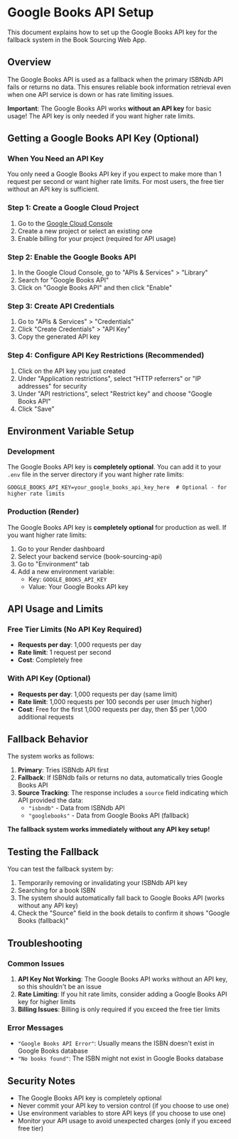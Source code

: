 # Google Books API Setup

This document explains how to set up the Google Books API key for the fallback system in the Book Sourcing Web App.

## Overview

The Google Books API is used as a fallback when the primary ISBNdb API fails or returns no data. This ensures reliable book information retrieval even when one API service is down or has rate limiting issues.

**Important**: The Google Books API works **without an API key** for basic usage! The API key is only needed if you want higher rate limits.

## Getting a Google Books API Key (Optional)

### When You Need an API Key

You only need a Google Books API key if you expect to make more than 1 request per second or want higher rate limits. For most users, the free tier without an API key is sufficient.

### Step 1: Create a Google Cloud Project

1. Go to the [Google Cloud Console](https://console.cloud.google.com/)
2. Create a new project or select an existing one
3. Enable billing for your project (required for API usage)

### Step 2: Enable the Google Books API

1. In the Google Cloud Console, go to "APIs & Services" > "Library"
2. Search for "Google Books API"
3. Click on "Google Books API" and then click "Enable"

### Step 3: Create API Credentials

1. Go to "APIs & Services" > "Credentials"
2. Click "Create Credentials" > "API Key"
3. Copy the generated API key

### Step 4: Configure API Key Restrictions (Recommended)

1. Click on the API key you just created
2. Under "Application restrictions", select "HTTP referrers" or "IP addresses" for security
3. Under "API restrictions", select "Restrict key" and choose "Google Books API"
4. Click "Save"

## Environment Variable Setup

### Development

The Google Books API key is **completely optional**. You can add it to your `.env` file in the server directory if you want higher rate limits:

```env
GOOGLE_BOOKS_API_KEY=your_google_books_api_key_here  # Optional - for higher rate limits
```

### Production (Render)

The Google Books API key is **completely optional** for production as well. If you want higher rate limits:

1. Go to your Render dashboard
2. Select your backend service (book-sourcing-api)
3. Go to "Environment" tab
4. Add a new environment variable:
   - Key: `GOOGLE_BOOKS_API_KEY`
   - Value: Your Google Books API key

## API Usage and Limits

### Free Tier Limits (No API Key Required)
- **Requests per day**: 1,000 requests per day
- **Rate limit**: 1 request per second
- **Cost**: Completely free

### With API Key (Optional)
- **Requests per day**: 1,000 requests per day (same limit)
- **Rate limit**: 1,000 requests per 100 seconds per user (much higher)
- **Cost**: Free for the first 1,000 requests per day, then $5 per 1,000 additional requests

## Fallback Behavior

The system works as follows:

1. **Primary**: Tries ISBNdb API first
2. **Fallback**: If ISBNdb fails or returns no data, automatically tries Google Books API
3. **Source Tracking**: The response includes a `source` field indicating which API provided the data:
   - `"isbndb"` - Data from ISBNdb API
   - `"googlebooks"` - Data from Google Books API (fallback)

**The fallback system works immediately without any API key setup!**

## Testing the Fallback

You can test the fallback system by:

1. Temporarily removing or invalidating your ISBNdb API key
2. Searching for a book ISBN
3. The system should automatically fall back to Google Books API (works without any API key)
4. Check the "Source" field in the book details to confirm it shows "Google Books (fallback)"

## Troubleshooting

### Common Issues

1. **API Key Not Working**: The Google Books API works without an API key, so this shouldn't be an issue
2. **Rate Limiting**: If you hit rate limits, consider adding a Google Books API key for higher limits
3. **Billing Issues**: Billing is only required if you exceed the free tier limits

### Error Messages

- `"Google Books API Error"`: Usually means the ISBN doesn't exist in Google Books database
- `"No books found"`: The ISBN might not exist in Google Books database

## Security Notes

- The Google Books API key is completely optional
- Never commit your API key to version control (if you choose to use one)
- Use environment variables to store API keys (if you choose to use one)
- Monitor your API usage to avoid unexpected charges (only if you exceed free tier) 